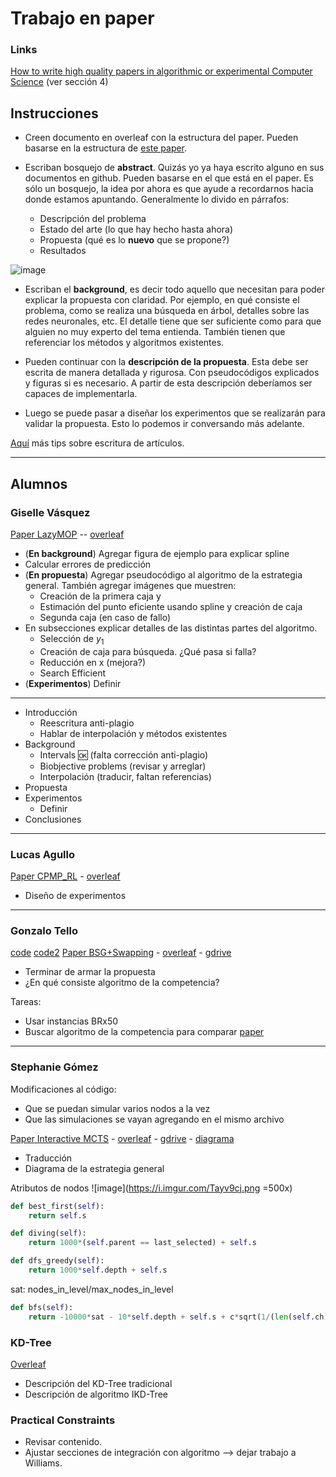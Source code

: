 Trabajo en paper
==

### Links

[How to write high quality papers in algorithmic or experimental Computer Science](https://www.ae-info.org/attach/Acad_Main/Sections/Informatics/Activities/12-08-14-Paper-VM-for-AE.pdf) (ver sección 4)

## Instrucciones

- Creen documento en overleaf con la estructura del paper. Pueden basarse en la estructura de [este paper](https://www.overleaf.com/read/vfmzmfmbvqpt).

- Escriban bosquejo de **abstract**. Quizás yo ya haya escrito alguno en sus documentos en github. Pueden basarse en el que está en el paper. Es sólo un bosquejo, la idea por ahora es que ayude a recordarnos hacia donde estamos apuntando.
Generalmente lo divido en párrafos:
	- Descripción del problema
	- Estado del arte (lo que hay hecho hasta ahora)
	- Propuesta (qué es lo **nuevo** que se propone?)
	- Resultados

![image](https://i.imgur.com/zpn4DKO.png)

- Escriban el **background**, es decir todo aquello que necesitan para poder explicar la propuesta con claridad. Por ejemplo, en qué consiste el problema, como se realiza una búsqueda en árbol, detalles sobre las redes neuronales, etc. El detalle tiene que ser suficiente como para que alguien no muy experto del tema entienda. También tienen que referenciar los métodos y algoritmos existentes.

- Pueden continuar con la **descripción de la propuesta**. Esta debe ser escrita de manera detallada y rigurosa. Con pseudocódigos explicados y figuras si es necesario. A partir de esta descripción deberíamos ser capaces de implementarla.

- Luego se puede pasar a diseñar los experimentos que se realizarán para validar la propuesta. Esto lo podemos ir conversando más adelante.

[Aquí](https://www.froihofer.net/en/students/how-to-write-a-computer-science-paper.html) más tips sobre escritura de artículos.

---

## Alumnos

### Giselle Vásquez

[Paper LazyMOP](https://docs.google.com/file/d/1AZIy2D-M7aiV5irKOq5omrjrNANl3MTL/edit) -- [overleaf](https://www.overleaf.com/project/604179927232b1516ad3ee84)

- (**En background**) Agregar figura de ejemplo para explicar spline
- Calcular errores de predicción
- (**En propuesta**) Agregar pseudocódigo al algoritmo de la estrategia general. También agregar imágenes que muestren:
	- Creación de la primera caja y
	- Estimación del punto eficiente usando spline y creación de caja
	- Segunda caja (en caso de fallo)
- En subsecciones explicar detalles de las distintas partes del algoritmo.
	- Selección de $y_1$
	- Creación de caja para búsqueda. ¿Qué pasa si falla?
	- Reducción en x (mejora?)
	- Search Efficient
- (**Experimentos**) Definir

---

- Introducción
	- Reescritura anti-plagio
	- Hablar de interpolación y métodos existentes
- Background
	- Intervals :ok: (falta corrección anti-plagio)
	- Biobjective problems (revisar y arreglar)
	- Interpolación (traducir, faltan referencias)
- Propuesta
- Experimentos
	- Definir
- Conclusiones

---
### Lucas Agullo

[Paper CPMP_RL](https://docs.google.com/file/d/1r_kHXnKd40upiHzVqo7C8qObaCLjnRpT/edit) - [overleaf](https://www.overleaf.com/project/60424d0a17d15d7bfaeabbf0)

- Diseño de experimentos

---
###  Gonzalo Tello


[code](https://github.com/skjolber/3d-bin-container-packing)
[code2](https://github.com/Janet-19/3d-bin-packing-problem)
 [Paper BSG+Swapping](https://docs.google.com/file/d/1E_HygrzJMH3dG-WdwKXeX6GIxD5jt3mw/edit) - [overleaf](https://www.overleaf.com/project/6041a75784090c42d9685499) - [gdrive](https://docs.google.com/document/d/1RUuVHQWjizS74PkeBlamFq8MKApKk0CRcNDpMESahjU/edit) 

- Terminar de armar la propuesta
- ¿En qué consiste algoritmo de la competencia?

Tareas:
- Usar instancias BRx50
- Buscar algoritmo de la competencia para comparar [paper](https://www.sciencedirect.com/science/article/pii/S0925527313001837)

---
### Stephanie Gómez

Modificaciones al código:
- Que se puedan simular varios nodos a la vez
- Que las simulaciones se vayan agregando en el mismo archivo


 [Paper Interactive MCTS](https://docs.google.com/file/d/1U_rvqVXLuZcC21dXv1MnQ4ytoFIhBZyO/edit) - [overleaf](https://www.overleaf.com/5616249127ygnkmzvpjbty) - [gdrive](https://docs.google.com/document/d/1WTBcwIJcoCwo_973JQEIFvmzvkvucJ6cFBYIrxb_Vw0/edit?ts=6055111a) - [diagrama](https://app.diagrams.net/#G1sG15EXnp0rAfnC4jNbBuJybQTwiKGhvm)

- Traducción
- Diagrama de la estrategia general

Atributos de nodos
![image](https://i.imgur.com/Tayv9cj.png =500x)

````python
def best_first(self): 
	return self.s
````

````python
def diving(self):
	return 1000*(self.parent == last_selected) + self.s
````

````python
def dfs_greedy(self):
    return 1000*self.depth + self.s
````

sat: nodes_in_level/max_nodes_in_level

````python
def bfs(self):
	return -10000*sat - 10*self.depth + self.s + c*sqrt(1/(len(self.ch)+1))
````




### KD-Tree

[Overleaf](https://www.overleaf.com/project/5f7cc504d82a7900017178fa)

- Descripción del KD-Tree tradicional
- Descripción de algoritmo IKD-Tree

### Practical Constraints

- Revisar contenido. 
- Ajustar secciones de integración con algoritmo --> dejar trabajo a Williams.
<!--stackedit_data:
eyJoaXN0b3J5IjpbLTIwNTAxMDQ0MDQsOTk1OTgwMzQxLDY0Mz
kzODQ3MywxOTI2MTE5MTc1LDk5MDExOTIwNywtMTA0MjU4Nzc1
MywtNDcwNzUyOTI0LC0yMDY3OTM1NDk4LC0yMzEyNTI3MTEsMz
c2Mjk0OTAwLDE3NTQ3NjkxNiwzNDYxMDM2Miw3MjE0MTQwOTIs
NzQ3MzgyMDI2LC0xMDE1NTk5Mjc1LDExMjA0Nzg4NTIsLTEwMT
MzMzE1ODUsLTE0NDA4Njk3ODQsNjA0MTg4MzY5LC0xODQyNDc3
NDQyXX0=
-->